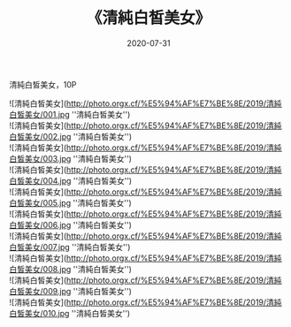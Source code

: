 ﻿---
layout: post
title:  《清純白皙美女》
date:   2020-07-31
img: http://photo.orgx.cf/%E5%94%AF%E7%BE%8E/2019/清純白皙美女/000.jpg
tags: [美女, 清纯, 唯美]
---

清純白皙美女，10P

![清純白皙美女](http://photo.orgx.cf/%E5%94%AF%E7%BE%8E/2019/清純白皙美女/001.jpg ''清純白皙美女'') <br>
![清純白皙美女](http://photo.orgx.cf/%E5%94%AF%E7%BE%8E/2019/清純白皙美女/002.jpg ''清純白皙美女'') <br>
![清純白皙美女](http://photo.orgx.cf/%E5%94%AF%E7%BE%8E/2019/清純白皙美女/003.jpg ''清純白皙美女'') <br>
![清純白皙美女](http://photo.orgx.cf/%E5%94%AF%E7%BE%8E/2019/清純白皙美女/004.jpg ''清純白皙美女'') <br>
![清純白皙美女](http://photo.orgx.cf/%E5%94%AF%E7%BE%8E/2019/清純白皙美女/005.jpg ''清純白皙美女'') <br>
![清純白皙美女](http://photo.orgx.cf/%E5%94%AF%E7%BE%8E/2019/清純白皙美女/006.jpg ''清純白皙美女'') <br>
![清純白皙美女](http://photo.orgx.cf/%E5%94%AF%E7%BE%8E/2019/清純白皙美女/007.jpg ''清純白皙美女'') <br>
![清純白皙美女](http://photo.orgx.cf/%E5%94%AF%E7%BE%8E/2019/清純白皙美女/008.jpg ''清純白皙美女'') <br>
![清純白皙美女](http://photo.orgx.cf/%E5%94%AF%E7%BE%8E/2019/清純白皙美女/009.jpg ''清純白皙美女'') <br>
![清純白皙美女](http://photo.orgx.cf/%E5%94%AF%E7%BE%8E/2019/清純白皙美女/010.jpg ''清純白皙美女'') <br>
